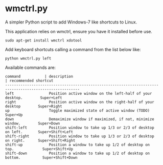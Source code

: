 wmctrl.py
======

A simpler Python script to add Windows-7 like shortcuts to Linux.

This application relies on wmctrl, ensure you have it installed before use.

    sudo apt-get install wmctrl xdotool

Add keyboard shortcuts calling a command from the list below like:

    python wmctrl.py left

Available commands are:

    command           | description                                                   | recommended shortcut
    --------------------------------------------------------------------------------------------------------
    left                Position active window on the left-half of your desktop.        Super+Left
    right               Position active window on the right-half of your desktop        Super+Right
    up                  Toggle maximized state of active window (TODO)                  Super+Up
    down                Demaximize window if maximized, if not, minimize window.        Super+Down
    shift-left          Position window to take up 1/3 or 2/3 of desktop on left.       Super+Shift+Left
    shift-right         Position window to take up 1/3 or 2/3 of desktop on right.      Super+Shift+Right
    shift-up            Position a window to take up 1/2 of desktop on top.             Super+Shift+Up
    shift-down          Position a window to take up 1/2 of desktop on bottom.          Super+Shift+Down
